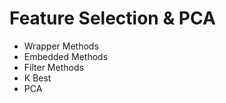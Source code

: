 # Feature Selection & PCA
  - Wrapper Methods
  - Embedded Methods
  - Filter Methods
  - K Best
  - PCA
